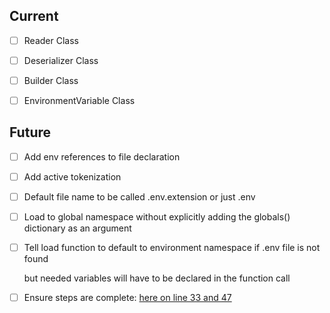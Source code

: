 ## Current

- [ ] Reader Class

- [ ] Deserializer Class

- [ ] Builder Class

- [ ] EnvironmentVariable Class


## Future

- [ ] Add env references to file declaration

- [ ] Add active tokenization

- [ ] Default file name to be called .env.extension or just .env

- [ ] Load to global namespace without explicitly adding the globals() dictionary as an argument

- [ ] Tell load function to default to environment namespace if .env file is not found

    but needed variables will have to be declared in the function call

- [ ] Ensure steps are complete: [here on line 33 and 47](secret_garden/readers.py)